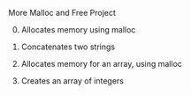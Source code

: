 More Malloc and Free Project

0. Allocates memory using malloc

1. Concatenates two strings

2. Allocates memory for an array, using malloc

3. Creates an array of integers
